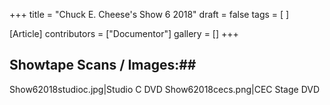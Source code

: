 +++
title = "Chuck E. Cheese's Show 6 2018"
draft = false
tags = [ ]

[Article]
contributors = ["Documentor"]
gallery = []
+++
## Showtape Scans / Images:## 
<gallery>
Show62018studioc.jpg|Studio C DVD
Show62018cecs.png|CEC Stage DVD
</gallery>